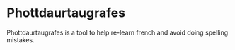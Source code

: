 # Phottdaurtaugrafes

Phottdaurtaugrafes is a tool to help re-learn french
and avoid doing spelling mistakes.
